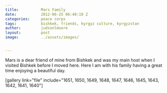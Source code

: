 ```yaml
---
title:			Mars Family
date:			2012-06-25 06:40:10 Z
categories:		peace corps
tags:			bishkek, friends, kyrgyz culture, kyrgyzstan
author:			judsonlmoore
layout:			post
image:			../assets/images/


---
```


Mars is a dear friend of mine from Bishkek and was my main host when I visited Bishkek before I moved here. Here I am with his family having a great time enjoying a beautiful day.

[gallery link="file" include="1651, 1650, 1649, 1648, 1647, 1646, 1645, 1643, 1642, 1641, 1640"]
